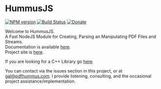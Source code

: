 # HummusJS
[![NPM version](http://img.shields.io/npm/v/hummus.svg?style=flat)](https://www.npmjs.org/package/hummus)
[![Build Status](https://travis-ci.org/galkahana/HummusJS.svg)](https://travis-ci.org/galkahana/HummusJS)
[![Donate](https://img.shields.io/badge/Donate-PayPal-green.svg)](https://www.paypal.com/cgi-bin/webscr?cmd=_donations&business=Z4A979AJEZLMC&lc=GB&item_name=PDFHummus&currency_code=USD&bn=PP%2dDonationsBF%3abtn_donate_SM%2egif%3aNonHosted)

Welcome to HummusJS.   
A Fast NodeJS Module for Creating, Parsing an Manipulating PDF Files and Streams.   
Documentation is available [here](https://github.com/galkahana/HummusJS/wiki).   
Project site is [here](http://www.pdfhummus.com).   

If you are looking for a C++ Library go [here](https://github.com/galkahana/PDF-Writer).   

You can contact via the issues section in this project, or at [gal@pdfhummus.com](mailto:gal@pdfhummus.com). I provide  listening, consulting, and the occasional project assistance/implementation. 

